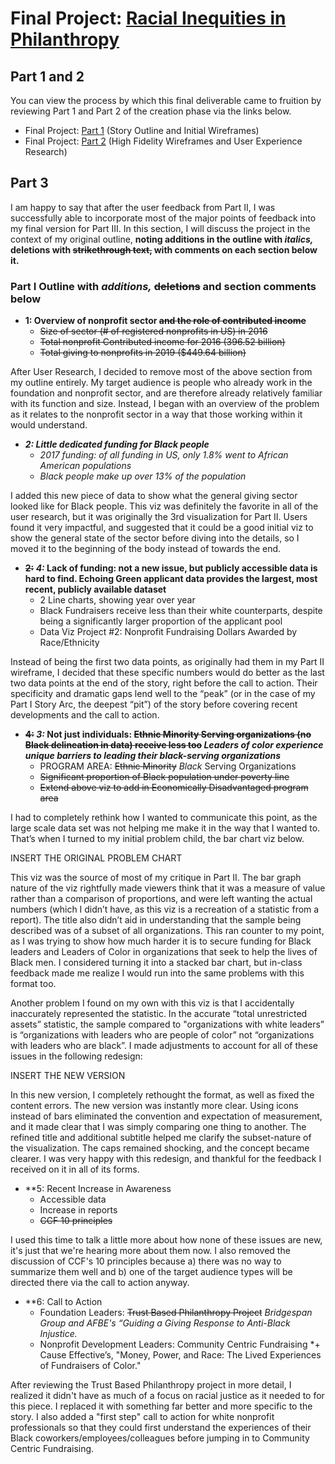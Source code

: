 # Final Project: [Racial Inequities in Philanthropy](https://carnegiemellon.shorthandstories.com/racial-inequities-in-nonprofit-fundraising/index.html)

## Part 1 and 2
You can view the process by which this final deliverable came to fruition by reviewing Part 1 and Part 2 of the creation phase via the links below.

* Final Project: [Part 1](FinalProject.md) (Story Outline and Initial Wireframes)
* Final Project: [Part 2](FinalProjectPart2.md) (High Fidelity Wireframes and User Experience Research)


## Part 3
I am happy to say that after the user feedback from Part II, I was successfully able to incorporate most of the major points of feedback into my final version for Part III. In this section, I will discuss the project in the context of my original outline, **noting additions in the outline with *italics,* deletions with ~~strikethrough text,~~ with comments on each section below it.**

### Part I Outline with *additions,* ~~deletions~~ and section comments below

 * **1: Overview of nonprofit sector ~~and the role of contributed income~~**
   - ~~Size of sector (# of registered nonprofits in US) in 2016~~
   - ~~Total nonprofit Contributed income for 2016 (396.52 billion)~~
   - ~~Total giving to nonprofits in 2019 ($449.64 billion)~~

After User Research, I decided to remove most of the above section from my outline entirely. My target audience is people who already work in the foundation and nonprofit sector, and are therefore already relatively familiar with its function and size. Instead, I began with an overview of the problem as it relates to the nonprofit sector in a way that those working within it would understand.


 * ***2: Little dedicated funding for Black people***
    - *2017 funding: of all funding in US, only 1.8% went to African American populations*
    - *Black people make up over 13% of the population*
 
I added this new piece of data to show what the general giving sector looked like for Black people. This viz was definitely the favorite in all of the user research, but it was originally the 3rd visualization for Part II. Users found it very impactful, and suggested that it could be a good initial viz to show the general state of the sector before diving into the details, so I moved it to the beginning of the body instead of towards the end.


 * **~~2:~~ *4:* Lack of funding: not a new issue, but publicly accessible data is hard to find. Echoing Green applicant data provides the largest, most recent, publicly available dataset**
    - 2 Line charts, showing year over year
    - Black Fundraisers receive less than their white counterparts, despite being a significantly larger proportion of the applicant pool
    - Data Viz Project #2: Nonprofit Fundraising Dollars Awarded by Race/Ethnicity
 
Instead of being the first two data points, as originally had them in my Part II wireframe, I decided that these specific numbers would do better as the last two data points at the end of the story, right before the call to action. Their specificity and dramatic gaps lend well to the “peak” (or in the case of my Part I Story Arc, the deepest “pit”) of the story before covering recent developments and the call to action.

 * **~~4:~~ *3:* Not just individuals: ~~Ethnic Minority Serving organizations (no Black delineation in data) receive less too~~ *Leaders of color experience unique barriers to leading their black-serving organizations***
    - PROGRAM AREA: ~~Ethnic Minority~~ *Black* Serving Organizations
    - ~~Significant proportion of Black population under poverty line~~
    - ~~Extend above viz to add in Economically Disadvantaged program area~~
 
I had to completely rethink how I wanted to communicate this point, as the large scale data set was not helping me make it in the way that I wanted to. That’s when I turned to my initial problem child, the bar chart viz below.

INSERT THE ORIGINAL PROBLEM CHART

This viz was the source of most of my critique in Part II. The bar graph nature of the viz rightfully made viewers think that it was a measure of value rather than a comparison of proportions, and were left wanting the actual numbers (which I didn’t have, as this viz is a recreation of a statistic from a report). The title also didn’t aid in understanding that the sample being described was of a subset of all organizations. This ran counter to my point, as I was trying to show how much harder it is to secure funding for Black leaders and Leaders of Color in organizations that seek to help the lives of Black men. I considered turning it into a stacked bar chart, but in-class feedback made me realize I would run into the same problems with this format too.

Another problem I found on my own with this viz is that I accidentally inaccurately represented the statistic. In the accurate “total unrestricted assets” statistic, the sample compared to "organizations with white leaders” is “organizations with leaders who are people of color” not “organizations with leaders who are black”. I made adjustments to account for all of these issues in the following redesign:

INSERT THE NEW VERSION

In this new version, I completely rethought the format, as well as fixed the content errors. The new version was instantly more clear. Using icons instead of bars eliminated the convention and expectation of measurement, and it made clear that I was simply comparing one thing to another. The refined title and additional subtitle helped me clarify the subset-nature of the visualization. The caps remained shocking, and the concept became clearer. I was very happy with this redesign, and thankful for the feedback I received on it in all of its forms.

 * **5: Recent Increase in Awareness
   - Accessible data
   - Increase in reports
   - ~~CCF 10 principles~~

I used this time to talk a little more about how none of these issues are new, it's just that we're hearing more about them now. I also removed the discussion of CCF's 10 principles because a) there was no way to summarize them well and b) one of the target audience types will be directed there via the call to action anyway.

 * **6: Call to Action
   - Foundation Leaders: ~~Trust Based Philanthropy Project~~ *Bridgespan Group and AFBE's “Guiding a Giving Response to Anti-Black Injustice.*
   - Nonprofit Development Leaders: Community Centric Fundraising *+ Cause Effective’s, "Money, Power, and Race: The Lived Experiences of Fundraisers of Color."

After reviewing the Trust Based Philanthropy project in more detail, I realized it didn't have as much of a focus on racial justice as it needed to for this piece. I replaced it with something far better and more specific to the story. I also added a "first step" call to action for white nonprofit professionals so that they could first understand the experiences of their Black coworkers/employees/colleagues before jumping in to Community Centric Fundraising.
